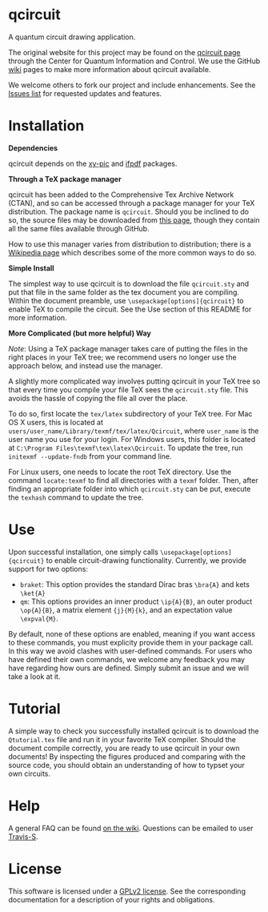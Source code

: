 qcircuit
==========

A quantum circuit drawing application.

The original website for this project may be found on the [qcircuit page](http://physics.unm.edu/CQuIC/Qcircuit/) through the Center for Quantum Information and Control. We use the GitHub [wiki](https://github.com/CQuIC/qcircuit/wiki) pages to make more information about qcircuit available.

We welcome others to fork our project and include enhancements. See the [Issues list](https://github.com/CQuIC/qcircuit/issues?q=is%3Aopen) for requested updates and features.

Installation
========
**Dependencies**

qcircuit depends on the [xy-pic](http://www.tug.org/applications/Xy-pic/) and [ifpdf](http://www.ctan.org/pkg/ifpdf) packages.

**Through a TeX package manager**

qcircuit has been added to the Comprehensive Tex Archive Network (CTAN), and so can be accessed through a package manager for your TeX distribution. The package name is `qcircuit`. Should you be inclined to do so, the source files may be downloaded from [this page](http://ctan.org/pkg/qcircuit), though they contain all the same files available through GitHub.

How to use this manager varies from distribution to distribution; there is a [Wikipedia page](https://en.wikibooks.org/wiki/LaTeX/Installing_Extra_Packages) which describes some of the more common ways to do so. 

**Simple Install**

The simplest way to use qcircuit is to download the file `qcircuit.sty` and put that file in the same folder as the tex document you are compiling. Within the document preamble, use `\usepackage[options]{qcircuit}` to enable TeX to compile the circuit. See the Use section of this README for more information.

**More Complicated (but more helpful) Way**

*Note*: Using a TeX package manager takes care of putting the files in the right places in your TeX tree; we recommend users no longer use the approach below, and instead use the manager.

A slightly more complicated way involves putting qcircuit in your TeX tree so that every time you compile your file TeX sees the `qcircuit.sty` file. This avoids the hassle of copying the file all over the place.

To do so, first locate the `tex/latex` subdirectory of your TeX tree. For Mac OS X users, this is located at `users/user_name/Library/texmf/tex/latex/Qcircuit`, where `user_name` is the user name you use for your login. For Windows users, this folder is located at `C:\Program Files\texmf\tex\latex\Qcircuit`. To update the tree, run `initexmf --update-fndb` from your command line.

For Linux users, one needs to locate the root TeX directory. Use the command `locate:texmf` to find all directories with a `texmf` folder. Then, after finding an appropriate folder into which `qcircuit.sty` can be put, execute the `texhash` command to update the tree.

Use
======
Upon successful installation, one simply calls `\usepackage[options]{qcircuit}` to enable circuit-drawing functionality. Currently, we provide support for two options:

* `braket`: This option provides the standard Dirac bras `\bra{A}` and kets `\ket{A}`
* `qm`: This options provides an inner product `\ip{A}{B}`, an outer product `\op{A}{B}`, a matrix element `{j}{M}{k}`, and an expectation value `\expval{M}`.

By default, none of these options are enabled, meaning if you want access to these commands, you must explicity provide them in your package call. In this way we avoid clashes with user-defined commands. For users who have defined their own commands, we welcome any feedback you may have regarding how ours are defined. Simply submit an issue and we will take a look at it.

Tutorial
=========
A simple way to check you successfully installed qcircuit is to download the `Qtutorial.tex` file and run it in your favorite TeX compiler. Should the document compile correctly, you are ready to use qcircuit in your own documents! By inspecting the figures produced and comparing with the source code, you should obtain an understanding of how to typset your own circuits.

Help
=======
A general FAQ can be found [on the wiki](https://github.com/CQuIC-GitHub/qcircuit/wiki/FAQ). Questions can be emailed to user [Travis-S](https://github.com/Travis-S).

License
========
This software is licensed under a [GPLv2 license](https://www.gnu.org/licenses/gpl-2.0.html). See the corresponding documentation for a description of your rights and obligations. 

